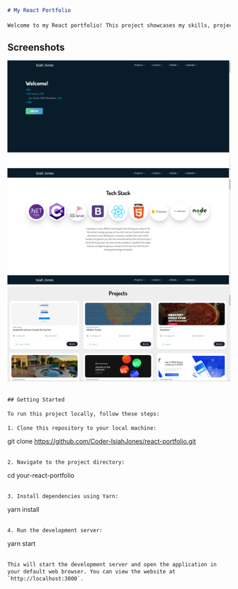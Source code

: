 ```markdown
# My React Portfolio

Welcome to my React portfolio! This project showcases my skills, projects, and experience using React.js.

```
## Screenshots
![Screenshot 1](Screenshot_1.png)
![Screenshot 2](Screenshot_2.png)
![Screenshot 3](Screenshot_3.png)
```

## Getting Started

To run this project locally, follow these steps:

1. Clone this repository to your local machine:

```
git clone https://github.com/Coder-IsiahJones/react-portfolio.git
```

2. Navigate to the project directory:

```
cd your-react-portfolio
```

3. Install dependencies using Yarn:

```
yarn install
```

4. Run the development server:

```
yarn start
```

This will start the development server and open the application in your default web browser. You can view the website at `http://localhost:3000`.
